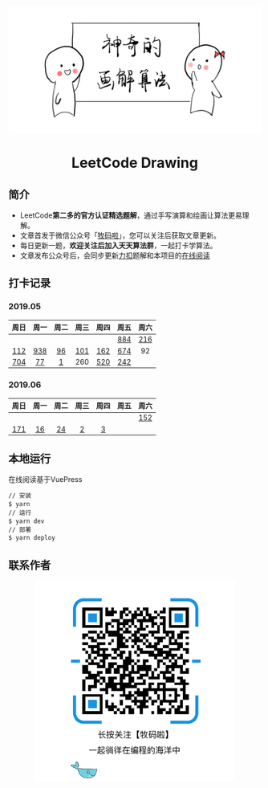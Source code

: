 <div align="center">
<a href="https://guanpengchn.github.io/LeetCodeDrawing/">
<img width="600" src="./img/logo.png"/>
</a>
</div>
<h1 align="center">LeetCode Drawing</h1>

## 简介

- LeetCode**第二多的官方认证精选题解**，通过手写演算和绘画让算法更易理解。
- 文章首发于微信公众号「[牧码啦](https://i.loli.net/2019/05/20/5ce23b33cc01d73486.gif)」，您可以关注后获取文章更新。
- 每日更新一题，**欢迎关注后加入天天算法群**，一起打卡学算法。
- 文章发布公众号后，会同步更新[力扣](https://leetcode-cn.com/)题解和本项目的[在线阅读](https://guanpengchn.github.io/LeetCodeDrawing/)

## 打卡记录

### 2019.05

|周日|周一|周二|周三|周四|周五|周六|
|:-:|:-:|:-:|:-:|:-:|:-:|:-:|
||||||[884](https://mp.weixin.qq.com/s/VOXoMQg57gdUmwo4553Uag)|[216](https://mp.weixin.qq.com/s/XDpewlE0OUE1DYYE-XdoEg)|
[112](https://mp.weixin.qq.com/s/_NdAjbWlYDV7z7LvMpuyDA)|[938](https://mp.weixin.qq.com/s/ni6l_a1QMCi2sKuZDNoe4Q)|[96](https://mp.weixin.qq.com/s/DEdiaun-RVwRj-9zx9brjw)|[101](https://mp.weixin.qq.com/s/9xiQ8KmTLk_gxf7lsie9dA)|[162](https://mp.weixin.qq.com/s/5HQ5zVPYdUAE4eVJBFKIoQ)|[674](https://mp.weixin.qq.com/s/jSUM4rmYXatKfrjACEdwvw)|92|
|[704](https://mp.weixin.qq.com/s/mnfLuH1nU8ghShgOhw-KBg)|[77](https://mp.weixin.qq.com/s/VOV5wMsfrLW21ZkqXSfeeA)|[1](https://mp.weixin.qq.com/s/jC4BsJ5r6QixdnwTIchTQw)|260|[520](https://mp.weixin.qq.com/s/YJTFk4xEOM9cDM-GQq_EIQ)|[242](https://mp.weixin.qq.com/s/nvxS4p3lXvAL21dDbJo8QA)||


### 2019.06

|周日|周一|周二|周三|周四|周五|周六|
|:-:|:-:|:-:|:-:|:-:|:-:|:-:|
|||||||[152](https://mp.weixin.qq.com/s/FvA_wcLq4JU70nXK6lrFHA)|
|[171](https://mp.weixin.qq.com/s/jC4BsJ5r6QixdnwTIchTQw)|[16](https://mp.weixin.qq.com/s/IBEJdeU6G-sBSMuv02LrHg)|[24](https://mp.weixin.qq.com/s/_bjKxIrmtwU0IPtyWtKd_g)|[2](https://mp.weixin.qq.com/s/8cMt_Yaeu6AT5jk3DhdhqA)|[3](https://mp.weixin.qq.com/s/O-2CdSJTFWodVZzGYAjGrA)|

## 本地运行

在线阅读基于VuePress

```bash
// 安装
$ yarn
// 运行
$ yarn dev
// 部署
$ yarn deploy
```

## 联系作者

<div align="center">
<img width="400" src="./img/erweima.gif"/>
</div>